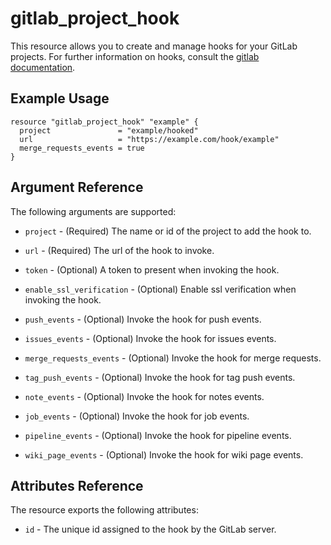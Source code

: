 # gitlab\_project\_hook

This resource allows you to create and manage hooks for your GitLab projects.
For further information on hooks, consult the [gitlab
documentation](https://docs.gitlab.com/ce/user/project/integrations/webhooks.html).


## Example Usage

```hcl
resource "gitlab_project_hook" "example" {
  project               = "example/hooked"
  url                   = "https://example.com/hook/example"
  merge_requests_events = true
}
```

## Argument Reference

The following arguments are supported:

* `project` - (Required) The name or id of the project to add the hook to.

* `url` - (Required) The url of the hook to invoke.

* `token` - (Optional) A token to present when invoking the hook.

* `enable_ssl_verification` - (Optional) Enable ssl verification when invoking
the hook.

* `push_events` - (Optional) Invoke the hook for push events.

* `issues_events` - (Optional) Invoke the hook for issues events.

* `merge_requests_events` - (Optional) Invoke the hook for merge requests.

* `tag_push_events` - (Optional) Invoke the hook for tag push events.

* `note_events` - (Optional) Invoke the hook for notes events.

* `job_events` - (Optional) Invoke the hook for job events.

* `pipeline_events` - (Optional) Invoke the hook for pipeline events.

* `wiki_page_events` - (Optional) Invoke the hook for wiki page events.

## Attributes Reference

The resource exports the following attributes:

* `id` - The unique id assigned to the hook by the GitLab server.
